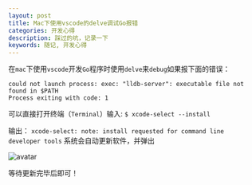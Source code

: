 ```yaml
---
layout: post
title: Mac下使用vscode的delve调试Go报错
categories: 开发心得
description: 踩过的坑，记录一下
keywords: 随记, 开发心得
---
```


 在``` mac ```下使用``` vscode ```开发``` Go ```程序时使用``` delve ```来``` debug ```如果报下面的错误：
```
could not launch process: exec: "lldb-server": executable file not found in $PATH
Process exiting with code: 1
```
可以直接打开终端（```Terminal```）输入:
``` $ xcode-select --install ```

输出：
``` xcode-select: note: install requested for command line developer tools ```
系统会自动更新软件，并弹出

![avatar]({{site.repository}}/raw/master/images/blog/mac-vscode-delve-01.png)

等待更新完毕后即可！


